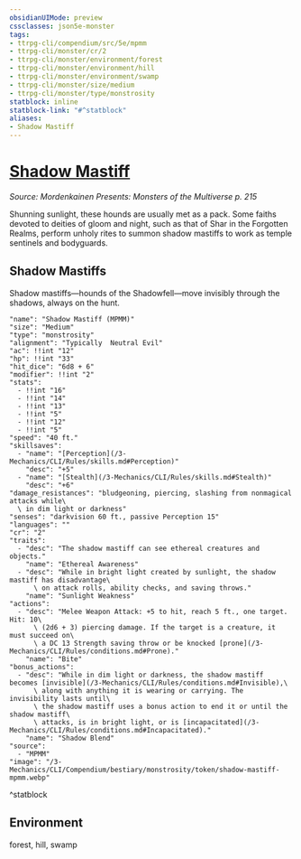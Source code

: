 ```yaml
---
obsidianUIMode: preview
cssclasses: json5e-monster
tags:
- ttrpg-cli/compendium/src/5e/mpmm
- ttrpg-cli/monster/cr/2
- ttrpg-cli/monster/environment/forest
- ttrpg-cli/monster/environment/hill
- ttrpg-cli/monster/environment/swamp
- ttrpg-cli/monster/size/medium
- ttrpg-cli/monster/type/monstrosity
statblock: inline
statblock-link: "#^statblock"
aliases:
- Shadow Mastiff
---
```

# [Shadow Mastiff](3-Mechanics\CLI\Compendium\bestiary\monstrosity/shadow-mastiff-mpmm.md)
*Source: Mordenkainen Presents: Monsters of the Multiverse p. 215*  

Shunning sunlight, these hounds are usually met as a pack. Some faiths devoted to deities of gloom and night, such as that of Shar in the Forgotten Realms, perform unholy rites to summon shadow mastiffs to work as temple sentinels and bodyguards.

## Shadow Mastiffs

Shadow mastiffs—hounds of the Shadowfell—move invisibly through the shadows, always on the hunt.

```statblock
"name": "Shadow Mastiff (MPMM)"
"size": "Medium"
"type": "monstrosity"
"alignment": "Typically  Neutral Evil"
"ac": !!int "12"
"hp": !!int "33"
"hit_dice": "6d8 + 6"
"modifier": !!int "2"
"stats":
  - !!int "16"
  - !!int "14"
  - !!int "13"
  - !!int "5"
  - !!int "12"
  - !!int "5"
"speed": "40 ft."
"skillsaves":
  - "name": "[Perception](/3-Mechanics/CLI/Rules/skills.md#Perception)"
    "desc": "+5"
  - "name": "[Stealth](/3-Mechanics/CLI/Rules/skills.md#Stealth)"
    "desc": "+6"
"damage_resistances": "bludgeoning, piercing, slashing from nonmagical attacks while\
  \ in dim light or darkness"
"senses": "darkvision 60 ft., passive Perception 15"
"languages": ""
"cr": "2"
"traits":
  - "desc": "The shadow mastiff can see ethereal creatures and objects."
    "name": "Ethereal Awareness"
  - "desc": "While in bright light created by sunlight, the shadow mastiff has disadvantage\
      \ on attack rolls, ability checks, and saving throws."
    "name": "Sunlight Weakness"
"actions":
  - "desc": "Melee Weapon Attack: +5 to hit, reach 5 ft., one target. Hit: 10\
      \ (2d6 + 3) piercing damage. If the target is a creature, it must succeed on\
      \ a DC 13 Strength saving throw or be knocked [prone](/3-Mechanics/CLI/Rules/conditions.md#Prone)."
    "name": "Bite"
"bonus_actions":
  - "desc": "While in dim light or darkness, the shadow mastiff becomes [invisible](/3-Mechanics/CLI/Rules/conditions.md#Invisible),\
      \ along with anything it is wearing or carrying. The invisibility lasts until\
      \ the shadow mastiff uses a bonus action to end it or until the shadow mastiff\
      \ attacks, is in bright light, or is [incapacitated](/3-Mechanics/CLI/Rules/conditions.md#Incapacitated)."
    "name": "Shadow Blend"
"source":
  - "MPMM"
"image": "/3-Mechanics/CLI/Compendium/bestiary/monstrosity/token/shadow-mastiff-mpmm.webp"
```
^statblock

## Environment

forest, hill, swamp